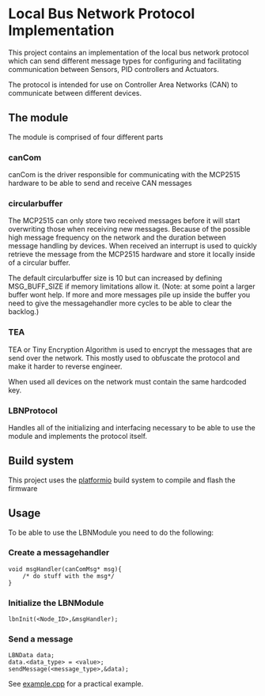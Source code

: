 # Local Bus Network Protocol Implementation

This project contains an implementation of the local bus network protocol which can send different message types for configuring and facilitating communication between Sensors, PID controllers and Actuators.

The protocol is intended for use on Controller Area Networks (CAN) to communicate between different devices.

## The module

The module is comprised of four different parts

### canCom

canCom is the driver responsible for communicating with the MCP2515 hardware to be able to send and receive CAN messages

### circularbuffer

The MCP2515 can only store two received messages before it will start overwriting those when receiving new messages. Because of the possible high message frequency on the network and the duration between message handling by devices. When received an interrupt is used to quickly retrieve the message from the MCP2515 hardware and store it locally inside of a circular buffer.

The default circularbuffer size is 10 but can increased by defining MSG_BUFF_SIZE if memory limitations allow it. (Note: at some point a larger buffer wont help. If more and more messages pile up inside the buffer you need to give the messagehandler more cycles to be able to clear the backlog.)

### TEA

TEA or Tiny Encryption Algorithm is used to encrypt the messages that are send over the network. This mostly used to obfuscate the protocol and make it harder to reverse engineer.

When used all devices on the network must contain the same hardcoded key.

### LBNProtocol

Handles all of the initializing and interfacing necessary to be able to use the module and implements the protocol itself.

## Build system

This project uses the [platformio](https://platformio.org/) build system to compile and flash the firmware

## Usage 

To be able to use the LBNModule you need to do the following:

### Create a messagehandler

```
void msgHandler(canComMsg* msg){
    /* do stuff with the msg*/
}
```

### Initialize the LBNModule

```
lbnInit(<Node_ID>,&msgHandler);
```

### Send a message

```
LBNData data;
data.<data_type> = <value>;
sendMessage(<message_type>,&data);
```

See [example.cpp](src/example.cpp) for a practical example.